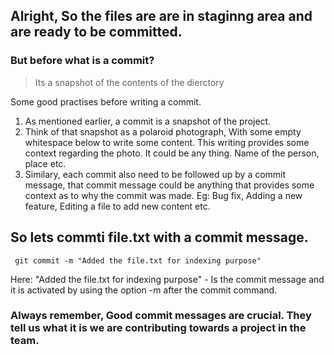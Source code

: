 ## Alright, So the files are are in staginng area and are ready to be committed.

### But before what is a commit?
> Its a snapshot of the contents of the dierctory

Some good practises before writing a commit.
1. As mentioned earlier, a commit is a snapshot of the project.
2. Think of that snapshot as a polaroid photograph, With some empty whitespace below to write some content. This writing provides some context regarding the photo. It could be any thing. Name of the person, place etc.
3. Similary, each commit also need to be followed up by a commit message, that commit message could be anything that provides some context as to why the commit was made. Eg: Bug fix, Adding a new feature, Editing a file to add new content etc.

## So lets commti file.txt with a commit message.

```
 git commit -m "Added the file.txt for indexing purpose"
```
Here:
"Added the file.txt for indexing purpose" - Is the commit message and it is activated by using the option -m after the commit command.

### Always remember, Good commit messages are crucial. They tell us what it is we are contributing towards a project in the team.